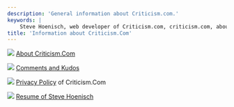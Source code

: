 ```yaml
---
description: 'General information about Criticism.com.'
keywords: |
    Steve Hoenisch, web developer of Criticism.com, criticism.com, about criticism.com, critical theory
title: 'Information about Criticism.Com'
---
```



![](/images/docblue.gif) [About Criticism.Com](aboutcc.html)





![](/images/docblue.gif) [Comments and Kudos](kudos.html)





![](/images/docblue.gif) [Privacy Policy](privacy_policy.html) of
Criticism.Com





![](/images/docblue.gif) [Resume of Steve Hoenisch](md/bio.html)




